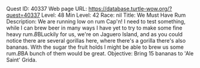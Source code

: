 Quest ID: 40337
Web page URL: https://database.turtle-wow.org/?quest=40337
Level: 48
Min Level: 42
Race: nil
Title: We Must Have Rum
Description: We are running low on rum Cap'n! I need to test something, while I can brew beer in many ways I have yet to try to make some fine heavy rum.$B$BLuckily for us, we're on Jaguero Island, and as you could notice there are several gorillas here, where there's a gorilla there's also bananas. With the sugar the fruit holds I might be able to brew us some rum.$B$BA bunch of them would be great.
Objective: Bring 15 bananas to 'Ale Saint' Grida.
